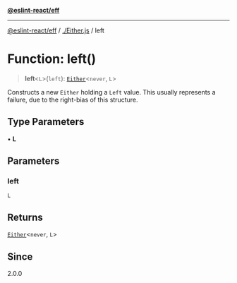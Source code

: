 [**@eslint-react/eff**](../../README.md)

***

[@eslint-react/eff](../../README.md) / [./Either.js](../README.md) / left

# Function: left()

> **left**\<`L`\>(`left`): [`Either`](../type-aliases/Either.md)\<`never`, `L`\>

Constructs a new `Either` holding a `Left` value. This usually represents a failure, due to the right-bias of this
structure.

## Type Parameters

• **L**

## Parameters

### left

`L`

## Returns

[`Either`](../type-aliases/Either.md)\<`never`, `L`\>

## Since

2.0.0
